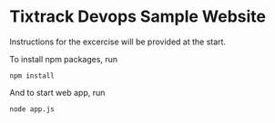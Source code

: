 # Tixtrack Devops Sample Website
Instructions for the excercise will be provided at the start.

To install npm packages, run
```
npm install
```
And to start web app, run
```
node app.js
```